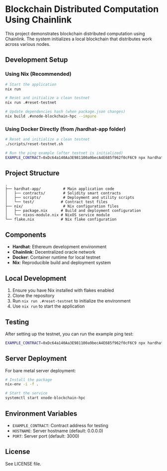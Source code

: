 # Blockchain Distributed Computation Using Chainlink

This project demonstrates blockchain distributed computation using Chainlink. The system initializes a local blockchain that distributes work across various nodes.

## Development Setup

### Using Nix (Recommended)
```bash
# Start the application
nix run

# Reset and initialize a clean testnet
nix run .#reset-testnet

# Update dependencies hash (when package.json changes)
nix build .#xnode-blockchain-hpc --impure
```

### Using Docker Directly (from /hardhat-app folder)
```bash
# Reset and initialize a clean testnet
./scripts/reset-testnet.sh

# Run the ping example (after testnet is initialized)
EXAMPLE_CONTRACT=0xDc64a140Aa3E981100a9becA4E685f962f0cF6C9 npx hardhat run scripts/ping.ts --network localhost
```

## Project Structure

```
.
├── hardhat-app/          # Main application code
│   ├── contracts/        # Solidity smart contracts
│   ├── scripts/          # Deployment and utility scripts
│   └── test/            # Contract test files
├── nix/                  # Nix configuration files
│   ├── package.nix      # Build and deployment configuration
│   └── nixos-module.nix # NixOS service module
└── flake.nix            # Nix flake configuration
```

## Components

- **Hardhat**: Ethereum development environment
- **Chainlink**: Decentralized oracle network
- **Docker**: Container runtime for local testnet
- **Nix**: Reproducible build and deployment system

## Local Development

1. Ensure you have Nix installed with flakes enabled
2. Clone the repository
3. Run `nix run .#reset-testnet` to initialize the environment
4. Use `nix run` to start the application

## Testing

After setting up the testnet, you can run the example ping test:
```bash
EXAMPLE_CONTRACT=0xDc64a140Aa3E981100a9becA4E685f962f0cF6C9 npx hardhat run scripts/ping.ts --network localhost
```

## Server Deployment

For bare metal server deployment:
```bash
# Install the package
nix-env -i -f .

# Start the service
systemctl start xnode-blockchain-hpc
```

## Environment Variables

- `EXAMPLE_CONTRACT`: Contract address for testing
- `HOSTNAME`: Server hostname (default: 0.0.0.0)
- `PORT`: Server port (default: 3000)

## License

See LICENSE file.